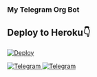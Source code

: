### My Telegram Org Bot


## Deploy to Heroku👇

[![Deploy](https://www.herokucdn.com/deploy/button.svg)](https://dashboard.heroku.com/new?button-url=https%3A%2F%2Fgithub.com%2FPunyaChael%2FMyTelegramOrg&template=https%3A%2F%2Fgithub.com%2FPunyaChael%2FMyTelegramOrg)


</a>
    <a href="https://telegram.me/NothingSupportBot">
        <img
            src="https://img.shields.io/badge/Support Group-blue?&style=for-the-badge&logo=Telegram"
            alt="Telegram"
        >



</a>
    <a href="https://telegram.me/ItsMeKaze91">
        <img
            src="https://img.shields.io/badge/Updates Channel-blue?&style=for-the-badge&logo=Telegram"
            alt="Telegram"
        >
